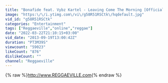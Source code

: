 ```yaml
---
title: "Bonafide feat. Vybz Kartel - Leaving Come The Morning [Official Video]"
image: "https:\/\/i.ytimg.com\/vi\/g58R51RSCtk\/hqdefault.jpg"
vid_id: "g58R51RSCtk"
categories: "Entertainment"
tags: ["Reggaeville","online","reggae"]
date: "2022-03-22T21:10:15+03:00"
vid_date: "2013-09-19T13:00:42Z"
duration: "PT3M39S"
viewcount: "59023"
likeCount: "876"
dislikeCount: ""
channel: "Reggaeville"
---
```

{% raw %}<a rel="nofollow" target="blank" href="http://www.REGGAEVILLE.com">http://www.REGGAEVILLE.com</a>{% endraw %}
